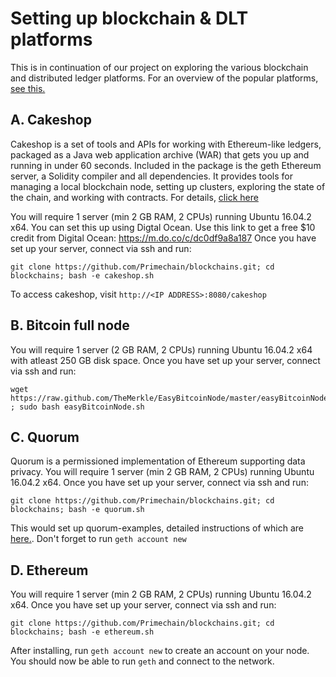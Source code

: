# Setting up blockchain & DLT platforms
This is in continuation of our project on exploring the various blockchain and distributed ledger platforms. For an overview of the popular platforms, [see this.](https://www.linkedin.com/pulse/16-blockchain-platforms-brief-introduction-rohas-nagpal)

A. Cakeshop
-------------------
Cakeshop is a set of tools and APIs for working with Ethereum-like ledgers, packaged as a Java web application archive (WAR) that gets you up and running in under 60 seconds. Included in the package is the geth Ethereum server, a Solidity compiler and all dependencies. It provides tools for managing a local blockchain node, setting up clusters, exploring the state of the chain, and working with contracts. For details, [click here](https://github.com/jpmorganchase/cakeshop)

You will require 1 server (min 2 GB RAM, 2 CPUs) running Ubuntu 16.04.2 x64. You can set this up using Digtal Ocean. Use this link to get a free $10 credit from Digital Ocean: https://m.do.co/c/dc0df9a8a187 Once you have set up your server, connect via ssh and run:

    git clone https://github.com/Primechain/blockchains.git; cd blockchains; bash -e cakeshop.sh

To access cakeshop, visit `http://<IP ADDRESS>:8080/cakeshop`

B. Bitcoin full node
-------------------
You will require 1 server (2 GB RAM, 2 CPUs) running Ubuntu 16.04.2 x64 with atleast 250 GB disk space. Once you have set up your server, connect via ssh and run:

    wget https://raw.github.com/TheMerkle/EasyBitcoinNode/master/easyBitcoinNode.sh ; sudo bash easyBitcoinNode.sh 

C. Quorum
-------------------
Quorum is a permissioned implementation of Ethereum supporting data privacy. You will require 1 server (min 2 GB RAM, 2 CPUs) running Ubuntu 16.04.2 x64. Once you have set up your server, connect via ssh and run:

    git clone https://github.com/Primechain/blockchains.git; cd blockchains; bash -e quorum.sh


This would set up quorum-examples, detailed instructions of which are [here.](https://github.com/jpmorganchase/quorum-examples/blob/master/examples/7nodes/README.md). Don't forget to run `geth account new`

D. Ethereum
-------------------
You will require 1 server (min 2 GB RAM, 2 CPUs) running Ubuntu 16.04.2 x64. Once you have set up your server, connect via ssh and run:

    git clone https://github.com/Primechain/blockchains.git; cd blockchains; bash -e ethereum.sh


After installing, run `geth account new` to create an account on your node. You should now be able to run `geth` and connect to the network.
